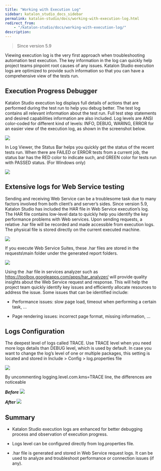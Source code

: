 ```yaml
---
title: "Working with Execution Log" 
sidebar: katalon_studio_docs_sidebar
permalink: katalon-studio/docs/working-with-execution-log.html 
redirect_from:
    - "/katalon-studio/docs/working-with-execution-log/"
description: 
---
```

> Since version 5.9

Viewing execution log is the very first approach when troubleshooting automation test execution. The key information in the log can quickly help project teams pinpoint root causes of any issues. Katalon Studio execution logs are optimized to provide such information so that you can have a comprehensive view of the tests run. 

## Execution Progress Debugger


Katalon Studio execution log displays full details of actions that are performed during the test run to help you debug better. The test log contains all relevant information about the test run. Full test step statements and desired capabilities information are also included. Log levels are ANSI color-coded for different kind of levels: INFO, DEBUG, WARING, ERROR for an easier view of the execution log, as shown in the screenshot below.

![](../../images/katalon-studio/docs/working-with-execution-log/new-log.png)

 
In Log Viewer, the Status Bar helps you quickly get the status of the recent tests run. When there are FAILED or ERROR tests from a current job, the status bar has the RED color to indicate such, and GREEN color for tests run with PASSED status. (For Windows only)

![](../../images/katalon-studio/docs/working-with-execution-log/new-status-bar.png)


## Extensive logs for Web Service testing


Sending and receiving Web Service can be a troublesome task due to many factors involved from both client’s and server’s sides.  Since version 5.9, Katalon Studio has included the HAR file in Web Service execution’s log. The HAR file contains low-level data to quickly help you identify the key performance problems with Web services.
Upon sending requests, a relative .har file will be recorded and made accessible from execution logs. The physical file is stored directly on the current executed machine.

![](../../images/katalon-studio/docs/working-with-execution-log/har-log.png)


If you execute Web Service Suites, these .har files are stored in the requests\main folder under the generated report folders.

![](../../images/katalon-studio/docs/working-with-execution-log/har-location.png)


Using the .har file in services analyzer such as https://toolbox.googleapps.com/apps/har_analyzer/  will provide quality insights about the Web Service request and response. This will help the project team quickly identify key issues and efficiently allocate resources to address the issue. Some issues that can be identified include: 

- Performance issues: slow page load, timeout when performing a certain task, ...

- Page rendering issues: incorrect page format, missing information, ...


## Logs Configuration

The deepest level of logs called TRACE. Use TRACE level when you need more logs details than DEBUG level, which is used by default. 
In case you want to change the log’s level of one or multiple packages, this setting is located and stored in Include > Config > log.properties file

![](../../images/katalon-studio/docs/working-with-execution-log/log-properties.png)


By uncommenting logging.level.com.kms=TRACE line, the differences are noticeable

**_Before_**
![](../../images/katalon-studio/docs/working-with-execution-log/before-trace.png)


**_After_**
![](../../images/katalon-studio/docs/working-with-execution-log/after-trace.png)


## Summary
- Katalon Studio execution logs are enhanced for better debugging process and observation of execution progress.

- Logs level can be configured directly from log.properties file.

- .har file is generated and stored in Web Service request logs. It can be used to analyze and troubleshoot performance or connection issues (if any).


